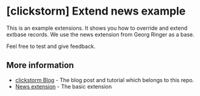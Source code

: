 # [clickstorm] Extend news example

This is an example extensions. It shows you how to override and extend extbase records. We use the news extension from
Georg Ringer as a base. 

Feel free to test and give feedback. 

## More information

  * [clickstorm Blog] - The blog post and tutorial which belongs to this repo.
  * [News extension] - The basic extension


[clickstorm Blog]: <https://www.clickstorm.de/blog/extbase-objekte-ueberschreiben-erweitern/>
[News extension]: <https://extensions.typo3.org/extension/news/>
